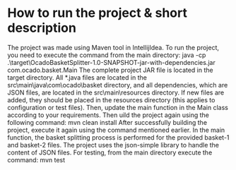 # How to run the project & short description
The project was made using Maven tool in IntellijIdea. To run the project, you need to 
execute the command from the main directory:
java -cp .\target\OcadoBasketSplitter-1.0-SNAPSHOT-jar-with-dependencies.jar 
com.ocado.basket.Main
The complete project JAR file is located in the target directory. All *.java files are located 
in the src\main\java\com\ocado\basket directory, and all dependencies, which are JSON 
files, are located in the src\main\resources directory. If new files are added, they should 
be placed in the resources directory (this applies to configuration or test files). Then, 
update the main function in the Main class according to your requirements. Then uild 
the project again using the following command:
mvn clean install
After successfully building the project, execute it again using the command mentioned 
earlier. In the main function, the basket splitting process is performed for the provided 
basket-1 and basket-2 files. The project uses the json-simple library to handle the 
content of JSON files.
For testing, from the main directory execute the command:
mvn test
